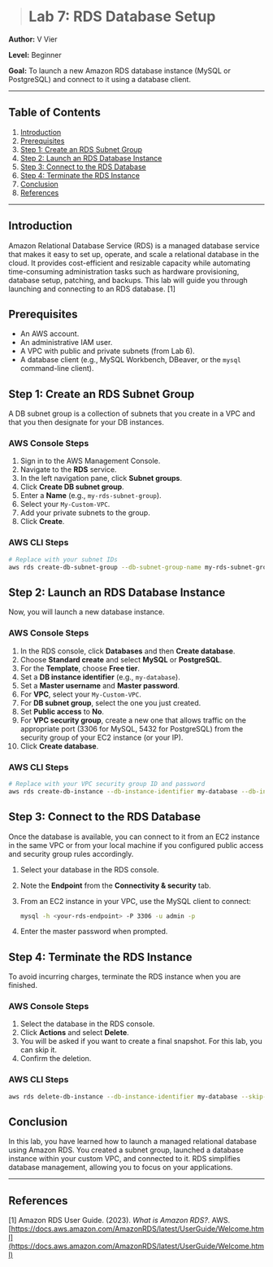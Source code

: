 > # Lab 7: RDS Database Setup

**Author:** V Vier

**Level:** Beginner

**Goal:** To launch a new Amazon RDS database instance (MySQL or PostgreSQL) and connect to it using a database client.

---

## Table of Contents

1.  [Introduction](#introduction)
2.  [Prerequisites](#prerequisites)
3.  [Step 1: Create an RDS Subnet Group](#step-1-create-an-rds-subnet-group)
4.  [Step 2: Launch an RDS Database Instance](#step-2-launch-an-rds-database-instance)
5.  [Step 3: Connect to the RDS Database](#step-3-connect-to-the-rds-database)
6.  [Step 4: Terminate the RDS Instance](#step-4-terminate-the-rds-instance)
7.  [Conclusion](#conclusion)
8.  [References](#references)

---

## Introduction

Amazon Relational Database Service (RDS) is a managed database service that makes it easy to set up, operate, and scale a relational database in the cloud. It provides cost-efficient and resizable capacity while automating time-consuming administration tasks such as hardware provisioning, database setup, patching, and backups. This lab will guide you through launching and connecting to an RDS database. [1]

## Prerequisites

*   An AWS account.
*   An administrative IAM user.
*   A VPC with public and private subnets (from Lab 6).
*   A database client (e.g., MySQL Workbench, DBeaver, or the `mysql` command-line client).

## Step 1: Create an RDS Subnet Group

A DB subnet group is a collection of subnets that you create in a VPC and that you then designate for your DB instances.

### AWS Console Steps

1.  Sign in to the AWS Management Console.
2.  Navigate to the **RDS** service.
3.  In the left navigation pane, click **Subnet groups**.
4.  Click **Create DB subnet group**.
5.  Enter a **Name** (e.g., `my-rds-subnet-group`).
6.  Select your `My-Custom-VPC`.
7.  Add your private subnets to the group.
8.  Click **Create**.

### AWS CLI Steps

```bash
# Replace with your subnet IDs
aws rds create-db-subnet-group --db-subnet-group-name my-rds-subnet-group --db-subnet-group-description "My RDS subnet group" --subnet-ids subnet-xxxxxxxx subnet-yyyyyyyy
```

## Step 2: Launch an RDS Database Instance

Now, you will launch a new database instance.

### AWS Console Steps

1.  In the RDS console, click **Databases** and then **Create database**.
2.  Choose **Standard create** and select **MySQL** or **PostgreSQL**.
3.  For the **Template**, choose **Free tier**.
4.  Set a **DB instance identifier** (e.g., `my-database`).
5.  Set a **Master username** and **Master password**.
6.  For **VPC**, select your `My-Custom-VPC`.
7.  For **DB subnet group**, select the one you just created.
8.  Set **Public access** to **No**.
9.  For **VPC security group**, create a new one that allows traffic on the appropriate port (3306 for MySQL, 5432 for PostgreSQL) from the security group of your EC2 instance (or your IP).
10. Click **Create database**.

### AWS CLI Steps

```bash
# Replace with your VPC security group ID and password
aws rds create-db-instance --db-instance-identifier my-database --db-instance-class db.t2.micro --engine mysql --master-username admin --master-user-password <your-password> --allocated-storage 20 --db-subnet-group-name my-rds-subnet-group --vpc-security-group-ids <your-sg-id>
```

## Step 3: Connect to the RDS Database

Once the database is available, you can connect to it from an EC2 instance in the same VPC or from your local machine if you configured public access and security group rules accordingly.

1.  Select your database in the RDS console.
2.  Note the **Endpoint** from the **Connectivity & security** tab.
3.  From an EC2 instance in your VPC, use the MySQL client to connect:

    ```bash
    mysql -h <your-rds-endpoint> -P 3306 -u admin -p
    ```

4.  Enter the master password when prompted.

## Step 4: Terminate the RDS Instance

To avoid incurring charges, terminate the RDS instance when you are finished.

### AWS Console Steps

1.  Select the database in the RDS console.
2.  Click **Actions** and select **Delete**.
3.  You will be asked if you want to create a final snapshot. For this lab, you can skip it.
4.  Confirm the deletion.

### AWS CLI Steps

```bash
aws rds delete-db-instance --db-instance-identifier my-database --skip-final-snapshot
```

## Conclusion

In this lab, you have learned how to launch a managed relational database using Amazon RDS. You created a subnet group, launched a database instance within your custom VPC, and connected to it. RDS simplifies database management, allowing you to focus on your applications.

---

## References

[1] Amazon RDS User Guide. (2023). *What is Amazon RDS?*. AWS. [https://docs.aws.amazon.com/AmazonRDS/latest/UserGuide/Welcome.html](https://docs.aws.amazon.com/AmazonRDS/latest/UserGuide/Welcome.html)

